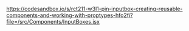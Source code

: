 https://codesandbox.io/s/rct211-w3l1-pin-inputbox-creating-reusable-components-and-working-with-proptypes-hfo2fi?file=/src/Components/InputBoxes.jsx
